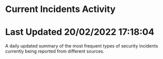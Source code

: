 # Current Incidents Activity 
# Last Updated 20/02/2022 17:18:04 

 A daily updated summary of the most frequent types of security incidents currently being reported from different sources.


